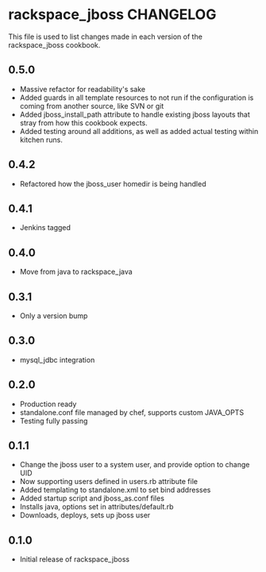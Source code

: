 rackspace_jboss CHANGELOG
=========================

This file is used to list changes made in each version of the rackspace_jboss cookbook.

0.5.0
-----
- Massive refactor for readability's sake
- Added guards in all template resources to not run if the configuration is coming from another source, like SVN or git
- Added jboss_install_path attribute to handle existing jboss layouts that stray from how this cookbook expects.
- Added testing around all additions, as well as added actual testing within kitchen runs.

0.4.2
-----
- Refactored how the jboss_user homedir is being handled

0.4.1
-----
- Jenkins tagged

0.4.0
-----
- Move from java to rackspace_java

0.3.1
-----
- Only a version bump

0.3.0
-----
- mysql_jdbc integration

0.2.0
-----
- Production ready
- standalone.conf file managed by chef, supports custom JAVA_OPTS
- Testing fully passing

0.1.1
-----
- Change the jboss user to a system user, and provide option to change UID
- Now supporting users defined in users.rb attribute file
- Added templating to standalone.xml to set bind addresses
- Added startup script and jboss_as.conf files
- Installs java, options set in attributes/default.rb
- Downloads, deploys, sets up jboss user

0.1.0
-----
- Initial release of rackspace_jboss
